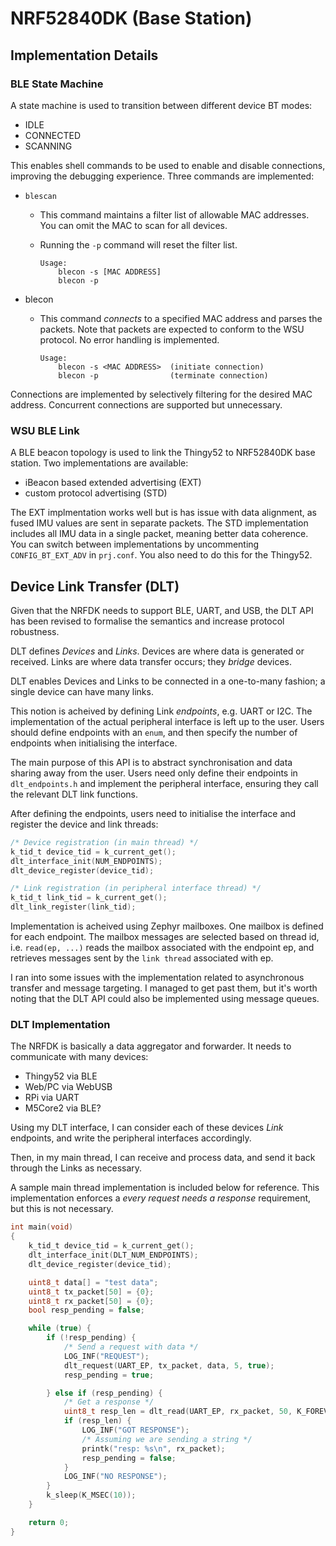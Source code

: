 # NRF52840DK (Base Station)

## Implementation Details

### BLE State Machine
A state machine is used to transition between different device BT modes:

- IDLE
- CONNECTED
- SCANNING

This enables shell commands to be used to enable and disable connections,
improving the debugging experience.
Three commands are implemented:
- `blescan`
  - This command maintains a filter list of allowable MAC addresses. You can omit
  the MAC to scan for all devices.
  - Running the `-p` command will reset the filter list.

    ```
    Usage:
        blecon -s [MAC ADDRESS]
        blecon -p
    ```
- blecon
  - This command *connects* to a specified MAC address and parses the packets. Note
  that packets are expected to conform to the WSU protocol. No error handling is
  implemented.

    ```
    Usage:
        blecon -s <MAC ADDRESS>  (initiate connection)
        blecon -p                (terminate connection)
    ```
Connections are implemented by selectively filtering for the desired MAC address.
Concurrent connections are supported but unnecessary.

### WSU BLE Link
A BLE beacon topology is used to link the Thingy52 to NRF52840DK base station.
Two implementations are available:
- iBeacon based extended advertising (EXT)
- custom protocol advertising (STD)

The EXT implmentation works well but is has issue with data alignment, as fused
IMU values are sent in separate packets. The STD implementation includes all
IMU data in a single packet, meaning better data coherence. You can switch
between implementations by uncommenting `CONFIG_BT_EXT_ADV` in `prj.conf`. You
also need to do this for the Thingy52.

## Device Link Transfer (DLT)
Given that the NRFDK needs to support BLE, UART, and USB, the DLT API has been
revised to formalise the semantics and increase protocol robustness.

DLT defines *Devices* and *Links*. Devices are where data is generated or
received. Links are where data transfer occurs; they *bridge* devices.

DLT enables Devices and Links to be connected in a one-to-many fashion; a single
device can have many links.

This notion is acheived by defining Link *endpoints*, e.g. UART or I2C. The
implementation of the actual peripheral interface is left up to the user. Users
should define endpoints with an `enum`, and then specify the number of
endpoints when initialising the interface.

The main purpose of this API is to abstract synchronisation and data sharing
away from the user. Users need only define their endpoints in `dlt_endpoints.h`
and implement the peripheral interface, ensuring they call the relevant DLT
link functions.

After defining the endpoints, users need to initialise the interface and register
the device and link threads:

```c
/* Device registration (in main thread) */
k_tid_t device_tid = k_current_get();
dlt_interface_init(NUM_ENDPOINTS);
dlt_device_register(device_tid);

/* Link registration (in peripheral interface thread) */
k_tid_t link_tid = k_current_get();
dlt_link_register(link_tid);
```

Implementation is acheived using Zephyr mailboxes. One mailbox is defined
for each endpoint. The mailbox messages are selected based on thread id, i.e.
`read(ep, ...)` reads the mailbox associated with the endpoint ep, and retrieves
messages sent by the `link thread` associated with ep.

I ran into some issues with the implementation related to asynchronous transfer
and message targeting. I managed to get past them, but it's worth noting that
the DLT API could also be implemented using message queues.

### DLT Implementation 
The NRFDK is basically a data aggregator and forwarder. It needs to communicate
with many devices:
- Thingy52 via BLE
- Web/PC via WebUSB
- RPi via UART
- M5Core2 via BLE?

Using my DLT interface, I can consider each of these devices *Link* endpoints,
and write the peripheral interfaces accordingly.

Then, in my main thread, I can receive and process data, and send it back
through the Links as necessary.

A sample main thread implementation is included below for reference. This
implementation enforces a *every request needs a response* requirement,
but this is not necessary.
```c
int main(void)
{
    k_tid_t device_tid = k_current_get();
    dlt_interface_init(DLT_NUM_ENDPOINTS);
    dlt_device_register(device_tid);

    uint8_t data[] = "test data";
    uint8_t tx_packet[50] = {0};
    uint8_t rx_packet[50] = {0};
    bool resp_pending = false;

    while (true) {
        if (!resp_pending) {
            /* Send a request with data */
            LOG_INF("REQUEST");
            dlt_request(UART_EP, tx_packet, data, 5, true);
            resp_pending = true;

        } else if (resp_pending) {
            /* Get a response */
            uint8_t resp_len = dlt_read(UART_EP, rx_packet, 50, K_FOREVER);
            if (resp_len) { 
                LOG_INF("GOT RESPONSE");
                /* Assuming we are sending a string */
                printk("resp: %s\n", rx_packet);
                resp_pending = false;
            }
            LOG_INF("NO RESPONSE");
        }
        k_sleep(K_MSEC(10));
    }

    return 0;
}
```
